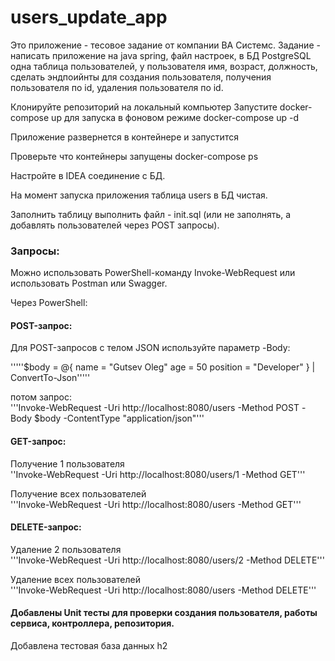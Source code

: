 # users_update_app
Это приложение - тесовое задание от компании ВА Системс.
Задание - написать приложение на java spring, файл настроек, в БД PostgreSQL одна таблица пользователей, у пользователя имя, возраст, должность, сделать эндпоийнты для создания пользователя, получения пользователя по id,  удаления пользователя по id.

Клонируйте репозиторий на локальный компьютер
Запустите docker-compose up
для запуска в фоновом режиме docker-compose up -d

Приложение развернется в контейнере и запустится

Проверьте что контейнеры запущены
docker-compose ps

Настройте в IDEA соединение c БД.

На момент запуска приложения таблица users в БД чистая.

Заполнить таблицу выполнить файл - init.sql (или не заполнять, а добавлять пользователей через POST запросы).

### Запросы:

Можно использовать PowerShell-команду Invoke-WebRequest или использовать Postman или Swagger.

Через PowerShell:

#### POST-запрос:
Для POST-запросов с телом JSON используйте параметр -Body:

'''''$body = @{
    name = "Gutsev Oleg"
    age = 50
    position = "Developer"
} | ConvertTo-Json'''''

потом запрос:  
'''Invoke-WebRequest -Uri http://localhost:8080/users -Method POST -Body $body -ContentType "application/json"'''


#### GET-запрос:  
Получение 1 пользователя  
''Invoke-WebRequest -Uri http://localhost:8080/users/1 -Method GET'''

Получение всех пользователей  
'''Invoke-WebRequest -Uri http://localhost:8080/users -Method GET'''

#### DELETE-запрос:

Удаление 2 пользователя   
'''Invoke-WebRequest -Uri http://localhost:8080/users/2 -Method DELETE'''

Удаление всех пользователей   
'''Invoke-WebRequest -Uri http://localhost:8080/users -Method DELETE'''

#### Добавлены Unit тесты для проверки создания пользователя, работы сервиса, контроллера, репозитория.
Добавлена тестовая база данных h2